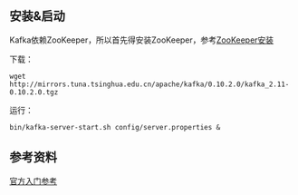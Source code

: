## 安装&启动 ##

Kafka依赖ZooKeeper，所以首先得安装ZooKeeper，参考[ZooKeeper安装](/md/zookeeper.md)

下载：

```wget http://mirrors.tuna.tsinghua.edu.cn/apache/kafka/0.10.2.0/kafka_2.11-0.10.2.0.tgz```

运行：

```bin/kafka-server-start.sh config/server.properties &```

## 参考资料 ##
[官方入门参考](http://kafka.apache.org/quickstart)
